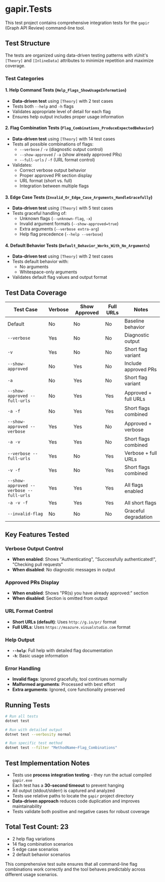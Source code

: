 # gapir.Tests

This test project contains comprehensive integration tests for the `gapir` (Graph API Review) command-line tool.

## Test Structure

The tests are organized using data-driven testing patterns with xUnit's `[Theory]` and `[InlineData]` attributes to minimize repetition and maximize coverage.

### Test Categories

#### 1. Help Command Tests (`Help_Flags_ShowUsageInformation`)
- **Data-driven test** using `[Theory]` with 2 test cases
- Tests both `--help` and `-h` flags
- Validates appropriate level of detail for each flag
- Ensures help output includes proper usage information

#### 2. Flag Combination Tests (`Flag_Combinations_ProduceExpectedBehavior`)
- **Data-driven test** using `[Theory]` with 14 test cases
- Tests all possible combinations of flags:
  - `--verbose` / `-v` (diagnostic output control)
  - `--show-approved` / `-a` (show already approved PRs)
  - `--full-urls` / `-f` (URL format control)
- Validates:
  - Correct verbose output behavior
  - Proper approved PR section display
  - URL format (short vs. full)
  - Integration between multiple flags

#### 3. Edge Case Tests (`Invalid_Or_Edge_Case_Arguments_HandleGracefully`)
- **Data-driven test** using `[Theory]` with 5 test cases
- Tests graceful handling of:
  - Unknown flags (`--unknown-flag`, `-x`)
  - Invalid argument formats (`--show-approved=true`)
  - Extra arguments (`--verbose extra-arg`)
  - Help flag precedence (`--help --verbose`)

#### 4. Default Behavior Tests (`Default_Behavior_Works_With_No_Arguments`)
- **Data-driven test** using `[Theory]` with 2 test cases
- Tests default behavior with:
  - No arguments
  - Whitespace-only arguments
- Validates default flag values and output format

## Test Data Coverage

| Test Case | Verbose | Show Approved | Full URLs | Notes |
|-----------|---------|---------------|-----------|-------|
| Default | No | No | No | Baseline behavior |
| `--verbose` | Yes | No | No | Diagnostic output |
| `-v` | Yes | No | No | Short flag variant |
| `--show-approved` | No | Yes | No | Include approved PRs |
| `-a` | No | Yes | No | Short flag variant |
| `--show-approved --full-urls` | No | Yes | Yes | Approved + full URLs |
| `-a -f` | No | Yes | Yes | Short flags combined |
| `--show-approved --verbose` | Yes | Yes | No | Approved + verbose |
| `-a -v` | Yes | Yes | No | Short flags combined |
| `--verbose --full-urls` | Yes | No | Yes | Verbose + full URLs |
| `-v -f` | Yes | No | Yes | Short flags combined |
| `--show-approved --verbose --full-urls` | Yes | Yes | Yes | All flags enabled |
| `-a -v -f` | Yes | Yes | Yes | All short flags |
| `--invalid-flag` | No | No | No | Graceful degradation |

## Key Features Tested

### Verbose Output Control
- **When enabled**: Shows "Authenticating", "Successfully authenticated!", "Checking pull requests"
- **When disabled**: No diagnostic messages in output

### Approved PRs Display
- **When enabled**: Shows "PR(s) you have already approved:" section
- **When disabled**: Section is omitted from output

### URL Format Control
- **Short URLs (default)**: Uses `http://g.io/pr/` format
- **Full URLs**: Uses `https://msazure.visualstudio.com` format

### Help Output
- **`--help`**: Full help with detailed flag documentation
- **`-h`**: Basic usage information

### Error Handling
- **Invalid flags**: Ignored gracefully, tool continues normally
- **Malformed arguments**: Processed with best effort
- **Extra arguments**: Ignored, core functionality preserved

## Running Tests

```bash
# Run all tests
dotnet test

# Run with detailed output
dotnet test --verbosity normal

# Run specific test method
dotnet test --filter "MethodName~Flag_Combinations"
```

## Test Implementation Notes

- Tests use **process integration testing** - they run the actual compiled `gapir.exe`
- Each test has a **30-second timeout** to prevent hanging
- All output (stdout/stderr) is captured and analyzed
- Tests use relative paths to locate the `gapir` project directory
- **Data-driven approach** reduces code duplication and improves maintainability
- Tests validate both positive and negative cases for robust coverage

## Total Test Count: 23

- 2 help flag variations
- 14 flag combination scenarios  
- 5 edge case scenarios
- 2 default behavior scenarios

This comprehensive test suite ensures that all command-line flag combinations work correctly and the tool behaves predictably across different usage scenarios.
